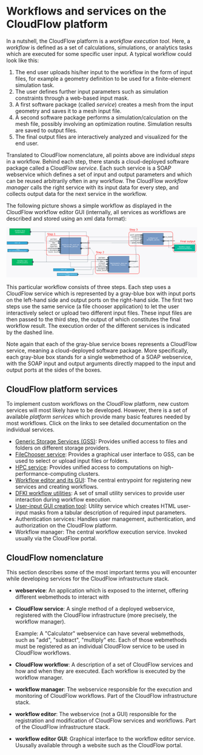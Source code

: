 # Workflows and services on the CloudFlow platform
In a nutshell, the CloudFlow platform is a _workflow execution tool_. Here,
a _workflow_ is defined as a set of calculations, simulations, or analytics
tasks which are executed for some specific user input. A typical workflow could
look like this:
1. The end user uploads his/her input to the workflow in the form of input
   files, for example a geometry definition to be used for a finite-element
   simulation task.
2. The user defines further input parameters such as simulation constraints
   through a web-based input mask.
3. A first software package (called _service_) creates a mesh from the input
   geometry and saves it to a mesh input file.
4. A second software package performs a simulation/calculation on the mesh file,
   possibly involving an optimization routine. Simulation results are saved to
   output files.
5. The final output files are interactively analyzed and visualized for the end
   user.

Translated to CloudFlow nomenclature, all points above are individual _steps_ in
a workflow. Behind each step, there stands a cloud-deployed software package
called a CloudFlow _service_. Each such service is a SOAP webservice which
defines a set of input and output parameters and which can be reused arbitrarily
often in any workflow. The CloudFlow _workflow manager_ calls the right service
with its input data for every step, and collects output data for the next
service in the workflow.

The following picture shows a simple workflow as displayed in the CloudFlow
workflow editor GUI (internally, all services as workflows are described and
stored using an xml data format):
<p align="center">
  <img src="workflows_and_services_img/workflow_example_annotated.png"
   alt="Execution diagram of a synchronous service" width="800px"/>
</p>

This particular workflow consists of three steps. Each step uses a CloudFlow
service which is represented by a gray-blue box with input ports on the
left-hand side and output ports on the right-hand side. The first two steps use
the same service (a file chooser application) to let the user interactively
select or upload two different input files. These input files are then passed to
the third step, the output of which constitutes the final workflow result. The
execution order of the different services is indicated by the dashed line.

Note again that each of the gray-blue service boxes represents a CloudFlow
service, meaning a cloud-deployed software package. More specifically, each
gray-blue box stands for a single webmethod of a SOAP webservice, with the
SOAP input and output arguments directly mapped to the input and output ports
at the sides of the boxes.

## CloudFlow platform services
To implement custom workflows on the CloudFlow platform, new custom services
will most likely have to be developed. However, there is a set of available
_platform services_ which provide many basic features needed by most workflows.
Click on the links to see detailed documentation on the individual services.

* [Generic Storage Services (GSS)](storage.md): Provides unified access to files
  and folders on different storage providers. 
* [FileChooser service](../workflow_creation/utilities_filechooser.md): Provides
  a graphical user interface to GSS, can be used to select or upload input files
  or folders.
* [HPC service](../README.md#using-hpc-resources): Provides unified access to
  computations on high-performance-computing clusters.
* [Workflow editor and its GUI](../README.md#basic-workflow-editing): The
  central entrypoint for registering new services and creating workflows.
* [DFKI workflow utilities](../workflow_creation/utilities_dfki.md): A set of
  small utility services to provide user interaction during workflow execution.
* [User-input GUI creation tool](../workflow_creation/utilities_auto_gui.md):
  Utility service which creates HTML user-input masks from a tabular description
  of required input parameters.
* Authentication services: Handles user management, authentication, and
  authorization on the CloudFlow platform.
* Workflow manager: The central workflow execution service. Invoked usually via
  the CloudFlow portal.

## CloudFlow nomenclature
This section describes some of the most important terms you will encounter while
developing services for the CloudFlow infrastructure stack.

* **webservice**: An application which is exposed to the internet, offering
  different webmethods to interact with

* **CloudFlow service**: A single method of a deployed webservice, registered
  with the CloudFlow infrastructure (more precisely, the workflow manager).

  Example: A "Calculator" webservice can have several webmethods, such as
  "add", "subtract", "multiply" etc. Each of those webmethods must be 
  registered as an individual CloudFlow service to be used in CloudFlow
  workflows.

* **CloudFlow workflow**: A description of a set of CloudFlow services and how
  and when they are executed. Each workflow is executed by the workflow manager.

* **workflow manager**: The webservice responsible for the execution and
  monitoring of CloudFlow workflows. Part of the CloudFlow infrastructure
  stack.

* **workflow editor**: The webservice (not a GUI) responsible for the
  registration and modification of CloudFlow services and workflows. Part of
  the CloudFlow infrastructure stack.

* **workflow editor GUI**: Graphical interface to the workflow editor service.
  Ususally available through a website such as the CloudFlow portal.
